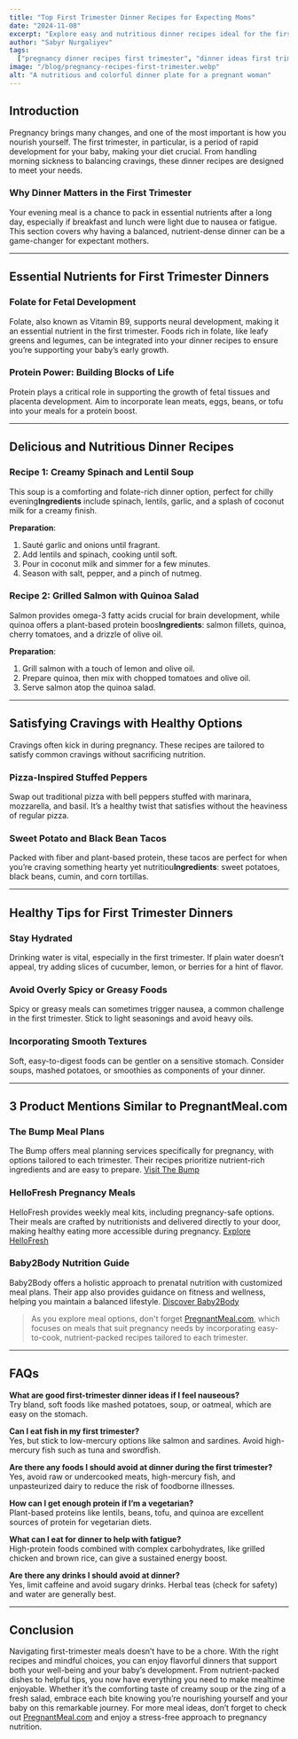 ```yaml
---
title: "Top First Trimester Dinner Recipes for Expecting Moms"
date: "2024-11-08"
excerpt: "Explore easy and nutritious dinner recipes ideal for the first trimester, tailored to support you and your baby’s health."
author: "Sabyr Nurgaliyev"
tags:
  ["pregnancy dinner recipes first trimester", "dinner ideas first trimester", "pregnancy recipes first trimester", "pregnant meal"]
image: "/blog/pregnancy-recipes-first-trimester.webp"
alt: "A nutritious and colorful dinner plate for a pregnant woman"
---
```


## Introduction

Pregnancy brings many changes, and one of the most important is how you nourish yourself. The first trimester, in particular, is a period of rapid development for your baby, making your diet crucial. From handling morning sickness to balancing cravings, these dinner recipes are designed to meet your needs.

### Why Dinner Matters in the First Trimester

Your evening meal is a chance to pack in essential nutrients after a long day, especially if breakfast and lunch were light due to nausea or fatigue. This section covers why having a balanced, nutrient-dense dinner can be a game-changer for expectant mothers.

---

## Essential Nutrients for First Trimester Dinners

### Folate for Fetal Development

Folate, also known as Vitamin B9, supports neural development, making it an essential nutrient in the first trimester. Foods rich in folate, like leafy greens and legumes, can be integrated into your dinner recipes to ensure you’re supporting your baby’s early growth.

### Protein Power: Building Blocks of Life

Protein plays a critical role in supporting the growth of fetal tissues and placenta development. Aim to incorporate lean meats, eggs, beans, or tofu into your meals for a protein boost.

---

## Delicious and Nutritious Dinner Recipes

### Recipe 1: Creamy Spinach and Lentil Soup

This soup is a comforting and folate-rich dinner option, perfect for chilly evening**Ingredients** include spinach, lentils, garlic, and a splash of coconut milk for a creamy finish.

**Preparation**:  
1. Sauté garlic and onions until fragrant.
2. Add lentils and spinach, cooking until soft.
3. Pour in coconut milk and simmer for a few minutes.
4. Season with salt, pepper, and a pinch of nutmeg.

### Recipe 2: Grilled Salmon with Quinoa Salad

Salmon provides omega-3 fatty acids crucial for brain development, while quinoa offers a plant-based protein boos**Ingredients**: salmon fillets, quinoa, cherry tomatoes, and a drizzle of olive oil.

**Preparation**:  
1. Grill salmon with a touch of lemon and olive oil.
2. Prepare quinoa, then mix with chopped tomatoes and olive oil.
3. Serve salmon atop the quinoa salad.

---

## Satisfying Cravings with Healthy Options

Cravings often kick in during pregnancy. These recipes are tailored to satisfy common cravings without sacrificing nutrition.

### Pizza-Inspired Stuffed Peppers

Swap out traditional pizza with bell peppers stuffed with marinara, mozzarella, and basil. It’s a healthy twist that satisfies without the heaviness of regular pizza.

### Sweet Potato and Black Bean Tacos

Packed with fiber and plant-based protein, these tacos are perfect for when you’re craving something hearty yet nutritiou**Ingredients**: sweet potatoes, black beans, cumin, and corn tortillas.

---

## Healthy Tips for First Trimester Dinners

### Stay Hydrated

Drinking water is vital, especially in the first trimester. If plain water doesn’t appeal, try adding slices of cucumber, lemon, or berries for a hint of flavor.

### Avoid Overly Spicy or Greasy Foods

Spicy or greasy meals can sometimes trigger nausea, a common challenge in the first trimester. Stick to light seasonings and avoid heavy oils.

### Incorporating Smooth Textures

Soft, easy-to-digest foods can be gentler on a sensitive stomach. Consider soups, mashed potatoes, or smoothies as components of your dinner.

---

## 3 Product Mentions Similar to PregnantMeal.com

### **The Bump Meal Plans**

The Bump offers meal planning services specifically for pregnancy, with options tailored to each trimester. Their recipes prioritize nutrient-rich ingredients and are easy to prepare. [Visit The Bump](https://thebump.com)

### **HelloFresh Pregnancy Meals**

HelloFresh provides weekly meal kits, including pregnancy-safe options. Their meals are crafted by nutritionists and delivered directly to your door, making healthy eating more accessible during pregnancy. [Explore HelloFresh](https://hellofresh.com)

### **Baby2Body Nutrition Guide**

Baby2Body offers a holistic approach to prenatal nutrition with customized meal plans. Their app also provides guidance on fitness and wellness, helping you maintain a balanced lifestyle. [Discover Baby2Body](https://baby2body.com)

> As you explore meal options, don't forget [PregnantMeal.com](https://pregnantmeal.com), which focuses on meals that suit pregnancy needs by incorporating easy-to-cook, nutrient-packed recipes tailored to each trimester.

---

## FAQs

**What are good first-trimester dinner ideas if I feel nauseous?**  
   Try bland, soft foods like mashed potatoes, soup, or oatmeal, which are easy on the stomach.

**Can I eat fish in my first trimester?**  
   Yes, but stick to low-mercury options like salmon and sardines. Avoid high-mercury fish such as tuna and swordfish.

**Are there any foods I should avoid at dinner during the first trimester?**  
   Yes, avoid raw or undercooked meats, high-mercury fish, and unpasteurized dairy to reduce the risk of foodborne illnesses.

**How can I get enough protein if I’m a vegetarian?**  
   Plant-based proteins like lentils, beans, tofu, and quinoa are excellent sources of protein for vegetarian diets.

**What can I eat for dinner to help with fatigue?**  
   High-protein foods combined with complex carbohydrates, like grilled chicken and brown rice, can give a sustained energy boost.

**Are there any drinks I should avoid at dinner?**  
   Yes, limit caffeine and avoid sugary drinks. Herbal teas (check for safety) and water are generally best.

---

## Conclusion

Navigating first-trimester meals doesn’t have to be a chore. With the right recipes and mindful choices, you can enjoy flavorful dinners that support both your well-being and your baby’s development. From nutrient-packed dishes to helpful tips, you now have everything you need to make mealtime enjoyable. Whether it’s the comforting taste of creamy soup or the zing of a fresh salad, embrace each bite knowing you’re nourishing yourself and your baby on this remarkable journey. For more meal ideas, don’t forget to check out [PregnantMeal.com](https://pregnantmeal.com) and enjoy a stress-free approach to pregnancy nutrition.

